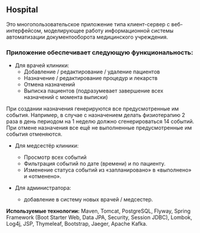 
## Hospital 
Это многопользовательское приложение типа клиент-сервер с веб-интерфейсом, моделирующее работу информационной системы 
автоматизации документооборота медицинского учреждения. 

### Приложение обеспечивает следующую функциональность:
* Для врачей клиники:  
  - Добавление / редактирование / удаление пациентов  
  - Назначение / редактирование процедур и лекарств  
  - Отмена назначений  
  - Выписка пациентов (подразумевает завершение всех назначений с момента выписки)  

При создании назначения генерируются все предусмотренные им события. Например, в случае с назначением делать 
физиотерапию 2 раза в день периодом на 1 неделю должно сгенерироваться 14 событий.  
При отмене назначения все ещё не выполненные предусмотренные им события отменяются.

* Для медсестёр клиники:  
  - Просмотр всех событий  
  - Фильтрация событий по дате (времени) и по пациенту.  
  - Изменение статуса событий из «запланировано» в «выполнено» и «отменено».


* Для администратора:
  - добавление в систему новых врачей / медсестер.  
  
**Используемые технологии:**  Maven, Tomcat, PostgreSQL, Flyway, Spring Framework (Boot Starter Web, Data JPA, 
Security, Session JDBC), Lombok, Log4j, JSP, Thymeleaf, Bootstrap, Jaeger, Apache Kafka.

